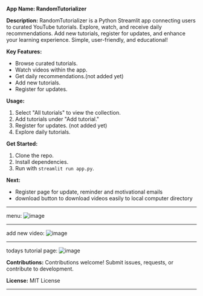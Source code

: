 
**App Name: RandomTutorializer**

**Description:**
RandomTutorializer is a Python Streamlit app connecting users to curated YouTube tutorials. Explore, watch, and receive daily recommendations.
Add new tutorials, register for updates, and enhance your learning experience. Simple, user-friendly, and educational!

**Key Features:**
- Browse curated tutorials.
- Watch videos within the app.
- Get daily recommendations.(not added yet)
- Add new tutorials.
- Register for updates.

**Usage:**
1. Select "All tutorials" to view the collection.
2. Add tutorials under "Add tutorial."
3. Register for updates. (not added yet)
4. Explore daily tutorials.

**Get Started:**
1. Clone the repo.
2. Install dependencies.
3. Run with `streamlit run app.py`.

**Next:**
- Register page for update, reminder and motivational emails
- download button to download videos easily to local computer directory

---------------------------------------------------------------------------------------------------------------------
menu:
![image](https://github.com/TuranOzdemir/RandomTutorializer/assets/62646952/490fe3b4-6575-4e90-a4f6-4e5db2b8d2f0)

---------------------------------------------------------------------------------------------------------------------

add new video:
![image](https://github.com/TuranOzdemir/RandomTutorializer/assets/62646952/20fe9194-0326-4895-b4ab-39e305cccf2a)

---------------------------------------------------------------------------------------------------------------------

todays tutorial page:
![image](https://github.com/TuranOzdemir/RandomTutorializer/assets/62646952/a90e82ef-898b-42e9-be2f-b870b3c3b3bd)




**Contributions:**
Contributions welcome! Submit issues, requests, or contribute to development.

**License:** MIT License

---
